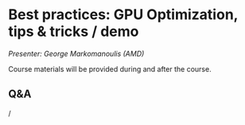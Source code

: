 # Best practices: GPU Optimization, tips & tricks / demo 

<!-- Cannot do in full italics as the ã is misplaced which is likely an mkdocs bug. -->
*Presenter: George Markomanoulis (AMD)*

Course materials will be provided during and after the course.

<!--
<video src="https://462000265.lumidata.eu/4day-20240423/recordings/4_10_Best_Practices_GPU_Optimization.mp4" controls="controls">
</video>
-->

<!--
Temporary location of materials (for the lifetime of the training project):

-   Slides: `/project/project_465001098/Slides/AMD/session-6-ToolsInActionPytorchExample-LUMI.pdf`

-   Scripts: `/project/project_465001098/Exercises/AMD/Pytroch`
-->

<!--
Materials on the web:

-   [Slides on the web](https://462000265.lumidata.eu/4day-20240423/files/LUMI-4day-20231003-4_10_Best_Practices_GPU_Optimization.pdf)

-   Downloadable scripts as
    [bzip2-compressed tar archive](https://462000265.lumidata.eu/4day-20240423/files/LUMI-4day-20231003-4_10_scripts.tar.bz2) and 
    [uncompressed tar archive](https://462000265.lumidata.eu/4day-20240423/files/LUMI-4day-20231003-4_10_scripts.tar)

Archived materials on LUMI:

-   Slides: `/appl/local/training/4day-20240423/files/LUMI-4day-20231003-4_10_Best_Practices_GPU_Optimization.pdf`

-   Scripts as
    bzip2-compressed tar archive in `/appl/local/training/4day-20240423/files/LUMI-4day-20231003-4_10_scripts.tar.bz2` and
    uncompressed tar archive in `/appl/local/training/4day-20240423/files/LUMI-4day-20231003-4_10_scripts.tar`.

-   Recording: `/appl/local/training/4day-20240423/recordings/4_10_Best_Practices_GPU_Optimization.mp4`
-->


## Q&A

/
